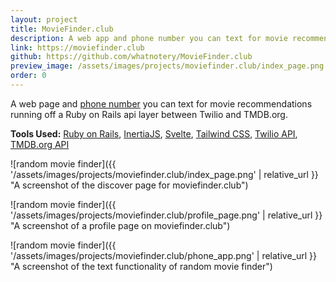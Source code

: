 ```yaml
---
layout: project
title: MovieFinder.club
description: A web app and phone number you can text for movie recommendations built with Ruby on Rails with integrations to Twilio and TMDB.org
link: https://moviefinder.club
github: https://github.com/whatnotery/MovieFinder.club
preview_image: /assets/images/projects/moviefinder.club/index_page.png
order: 0
---
```


A web page and [phone number](sms:18145644614) you can text for movie recommendations running off a Ruby on Rails api layer between Twilio and TMDB.org.

**Tools Used:** [Ruby on Rails](https://rubyonrails.org), [InertiaJS](https://inertiajs.com/), [Svelte](https://svelte.dev), [Tailwind CSS](https://tailwindcss.com/), [Twilio API](https://twilio.com), [TMDB.org API](https://tmdb.org)

![random movie finder]({{ '/assets/images/projects/moviefinder.club/index_page.png' | relative_url }} "A screenshot of the discover page for moviefinder.club")

![random movie finder]({{ '/assets/images/projects/moviefinder.club/profile_page.png' | relative_url }} "A screenshot of a profile page on moviefinder.club")

![random movie finder]({{ '/assets/images/projects/moviefinder.club/phone_app.png' | relative_url }} "A screenshot of the text functionality of random movie finder")
